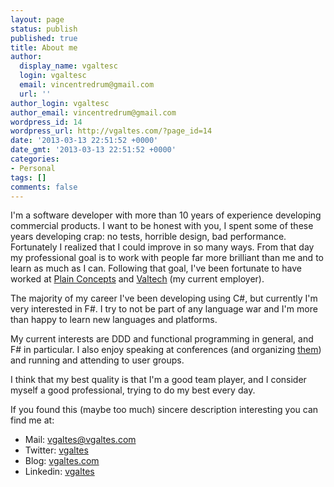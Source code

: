 ```yaml
---
layout: page
status: publish
published: true
title: About me
author:
  display_name: vgaltesc
  login: vgaltesc
  email: vincentredrum@gmail.com
  url: ''
author_login: vgaltesc
author_email: vincentredrum@gmail.com
wordpress_id: 14
wordpress_url: http://vgaltes.com/?page_id=14
date: '2013-03-13 22:51:52 +0000'
date_gmt: '2013-03-13 22:51:52 +0000'
categories:
- Personal
tags: []
comments: false
---
```


I'm a software developer with more than 10 years of experience developing commercial products. I want to be honest with you, I spent some of these years developing crap: no tests, horrible design, bad performance. Fortunately I realized that I could improve in so many ways. From that day my professional goal is to work with people far more brilliant than me and to learn as much as I can. Following that goal, I've been fortunate to have worked at [Plain Concepts](http://www.plainconcepts.com) and [Valtech](http://www.valtech.com) (my current employer).

The majority of my career I've been developing using C#, but currently I'm very interested in F#. I try to not be part of any language war and I'm more than happy to learn new languages and platforms.

My current interests are DDD and functional programming in general, and F# in particular. I also enjoy speaking at conferences (and organizing [them](http://cas2016.agile-spain.org)) and running and attending to user groups.

I think that my best quality is that I'm a good team player, and I consider myself a good professional, trying to do my best every day.

If you found this (maybe too much) sincere description interesting you can find me at:

- Mail: [vgaltes@vgaltes.com](mailto:vgaltes@vgaltes.com)
- Twitter: [vgaltes](http://twitter.com/vgaltes)
- Blog: [vgaltes.com](http://vgaltes.com)
- Linkedin: [vgaltes](http://es.linkedin.com/in/vgaltes/)
